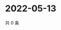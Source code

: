 # 2022-05-13

共 0 条

<!-- BEGIN WEIBO -->
<!-- 最后更新时间 Fri May 13 2022 22:16:15 GMT+0800 (China Standard Time) -->

<!-- END WEIBO -->
